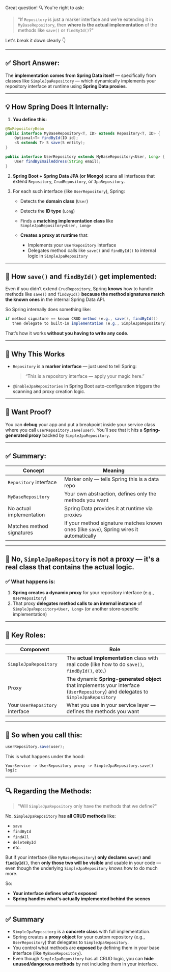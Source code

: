 Great question! 🔍
You're right to ask:

> "If `Repository` is just a marker interface and we're extending it in `MyBaseRepository`, then **where is the actual implementation** of the methods like `save()` or `findById()`?"

Let's break it down clearly 👇

---

## ✅ Short Answer:

The **implementation comes from Spring Data itself** — specifically from classes like `SimpleJpaRepository` — which dynamically implements your repository interface at runtime using **Spring Data proxies**.

---

## 💡 How Spring Does It Internally:

1. **You define this:**

```java
@NoRepositoryBean
public interface MyBaseRepository<T, ID> extends Repository<T, ID> {
    Optional<T> findById(ID id);
    <S extends T> S save(S entity);
}
```

```java
public interface UserRepository extends MyBaseRepository<User, Long> {
    User findByEmailAddress(String email);
}
```

2. **Spring Boot + Spring Data JPA (or Mongo)** scans all interfaces that extend `Repository`, `CrudRepository`, or `JpaRepository`.

3. For each such interface (like `UserRepository`), Spring:

   * Detects the **domain class** (`User`)
   * Detects the **ID type** (`Long`)
   * Finds a **matching implementation class** like `SimpleJpaRepository<User, Long>`
   * **Creates a proxy at runtime** that:

     * Implements your `UserRepository` interface
     * Delegates method calls like `save()` and `findById()` to internal logic in `SimpleJpaRepository`

---

## 🔄 How `save()` and `findById()` get implemented:

Even if you didn’t extend `CrudRepository`, Spring **knows** how to handle methods like `save()` and `findById()` **because the method signatures match the known ones** in the internal Spring Data API.

So Spring internally does something like:

```java
if method signature == known CRUD method (e.g., save(), findById())
   then delegate to built-in implementation (e.g., SimpleJpaRepository)
```

That’s how it works **without you having to write any code.**

---

## 🎯 Why This Works

* `Repository` is a **marker interface** — just used to tell Spring:

  > “This is a repository interface — apply your magic here.”

* `@EnableJpaRepositories` in Spring Boot auto-configuration triggers the scanning and proxy creation logic.

---

## 🧪 Want Proof?

You can **debug** your app and put a breakpoint inside your service class where you call `userRepository.save(user)`.
You’ll see that it hits a **Spring-generated proxy** backed by `SimpleJpaRepository`.

---

## ✅ Summary:

| Concept                   | Meaning                                                                                  |
| ------------------------- | ---------------------------------------------------------------------------------------- |
| `Repository` interface    | Marker only — tells Spring this is a data repo                                           |
| `MyBaseRepository`        | Your own abstraction, defines only the methods you want                                  |
| No actual implementation  | Spring Data provides it at runtime via proxies                                           |
| Matches method signatures | If your method signature matches known ones (like `save`), Spring wires it automatically |

---

## 🔄 No, `SimpleJpaRepository` is **not** a proxy — it's a **real class** that contains the actual logic.

### ✅ What happens is:

1. **Spring creates a dynamic proxy** for your repository interface (e.g., `UserRepository`)
2. That proxy **delegates method calls to an internal instance** of `SimpleJpaRepository<User, Long>` (or another store-specific implementation)

---

## 🎯 Key Roles:

| Component                       | Role                                                                                                                             |
| ------------------------------- | -------------------------------------------------------------------------------------------------------------------------------- |
| `SimpleJpaRepository`           | The **actual implementation** class with real code (like how to do `save()`, `findById()`, etc.)                                 |
| Proxy                           | The dynamic **Spring-generated object** that implements your interface (`UserRepository`) and delegates to `SimpleJpaRepository` |
| Your `UserRepository` interface | What you use in your service layer — defines the methods you want                                                                |

---

## 🧠 So when you call this:

```java
userRepository.save(user);
```

This is what happens under the hood:

```
YourService -> UserRepository proxy -> SimpleJpaRepository.save() logic
```

---

## 🔍 Regarding the Methods:

> "Will `SimpleJpaRepository` only have the methods that we define?"

No. `SimpleJpaRepository` has **all CRUD methods** like:

* `save`
* `findById`
* `findAll`
* `deleteById`
* etc.

But if your interface (like `MyBaseRepository`) **only declares `save()` and `findById()`**, then **only those two will be visible** and usable in your code — even though the underlying `SimpleJpaRepository` knows how to do much more.

So:

* **Your interface defines what's exposed**
* **Spring handles what's actually implemented behind the scenes**

---

## ✅ Summary

* `SimpleJpaRepository` is a **concrete class** with full implementation.
* Spring creates a **proxy object** for your custom repository (e.g., `UserRepository`) that delegates to `SimpleJpaRepository`.
* You control what methods are **exposed** by defining them in your base interface (like `MyBaseRepository`).
* Even though `SimpleJpaRepository` has all CRUD logic, you can **hide unused/dangerous methods** by not including them in your interface.
